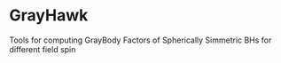 # GrayHawk
Tools for computing GrayBody Factors of Spherically Simmetric BHs for different field spin
